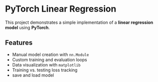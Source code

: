 # PyTorch Linear Regression

This project demonstrates a simple implementation of a **linear regression model** using **PyTorch**.

## Features
- Manual model creation with `nn.Module`
- Custom training and evaluation loops
- Data visualization with `matplotlib`
- Training vs. testing loss tracking
- save and load model 
